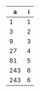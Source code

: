 
| a   | i   |
| --- | --- |
| 1   | 1   |
| 3   | 2   |
| 9   | 3   |
| 27  | 4   |
| 81  | 5   |
| 243 | 6   |
243 | 6